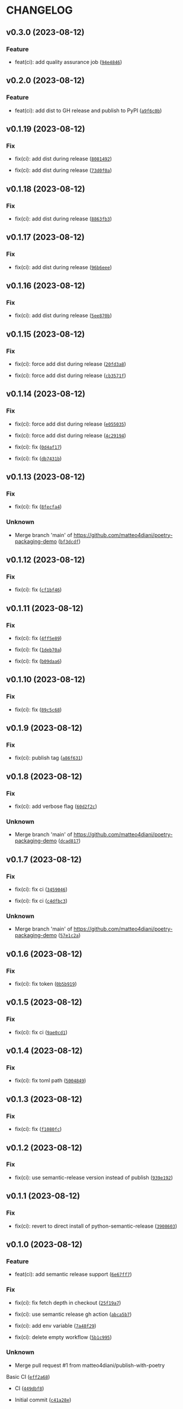 # CHANGELOG



## v0.3.0 (2023-08-12)

### Feature

* feat(ci): add quality assurance job ([`94e4846`](https://github.com/matteo4diani/poetry-packaging-demo/commit/94e4846311aa90e3eb948889aad857c8b2953ecf))


## v0.2.0 (2023-08-12)

### Feature

* feat(ci): add dist to GH release and publish to PyPI ([`a9f6c0b`](https://github.com/matteo4diani/poetry-packaging-demo/commit/a9f6c0bde814bdca1be5a1a848772b0beec8ea10))


## v0.1.19 (2023-08-12)

### Fix

* fix(ci): add dist during release ([`8081492`](https://github.com/matteo4diani/poetry-packaging-demo/commit/80814921fddccc798b03f48ba71ea5827af50eae))

* fix(ci): add dist during release ([`73d0f0a`](https://github.com/matteo4diani/poetry-packaging-demo/commit/73d0f0a0254412f50beaf8993c12c9ed9a3d276f))


## v0.1.18 (2023-08-12)

### Fix

* fix(ci): add dist during release ([`8863fb3`](https://github.com/matteo4diani/poetry-packaging-demo/commit/8863fb300601139b0d42eaeb11d1f0ac171da160))


## v0.1.17 (2023-08-12)

### Fix

* fix(ci): add dist during release ([`96b6eee`](https://github.com/matteo4diani/poetry-packaging-demo/commit/96b6eeefb2901ea9a92b2b688e1d9d4afe2b0ff6))


## v0.1.16 (2023-08-12)

### Fix

* fix(ci): add dist during release ([`5ee870b`](https://github.com/matteo4diani/poetry-packaging-demo/commit/5ee870b40d825043c6de52b1d3427288ea4f96ba))


## v0.1.15 (2023-08-12)

### Fix

* fix(ci): force add dist during release ([`20fd3a8`](https://github.com/matteo4diani/poetry-packaging-demo/commit/20fd3a8e1b002353fbeb4c522ab0be61972e6764))

* fix(ci): force add dist during release ([`cb3571f`](https://github.com/matteo4diani/poetry-packaging-demo/commit/cb3571f2f966032a1067a7370595debb2dd7aee7))


## v0.1.14 (2023-08-12)

### Fix

* fix(ci): force add dist during release ([`e055035`](https://github.com/matteo4diani/poetry-packaging-demo/commit/e055035ea4ce8158a4a50bf288c56705e2f79655))

* fix(ci): force add dist during release ([`4c29194`](https://github.com/matteo4diani/poetry-packaging-demo/commit/4c29194d6eb60dd716581e727a0ed19da20db616))

* fix(ci): fix ([`0d4af17`](https://github.com/matteo4diani/poetry-packaging-demo/commit/0d4af17d6832403ceb64cb423ab249bdf19de6c9))

* fix(ci): fix ([`db7431b`](https://github.com/matteo4diani/poetry-packaging-demo/commit/db7431b74ba509f8d63a3a87084cd48dc31a6a90))


## v0.1.13 (2023-08-12)

### Fix

* fix(ci): fix ([`8fecfa4`](https://github.com/matteo4diani/poetry-packaging-demo/commit/8fecfa45f0d8184e22f5e35357dae7aed034dac2))

### Unknown

* Merge branch &#39;main&#39; of https://github.com/matteo4diani/poetry-packaging-demo ([`bf3dcdf`](https://github.com/matteo4diani/poetry-packaging-demo/commit/bf3dcdf9d6f9e3c53e6ad8769f6444aa673e74c9))


## v0.1.12 (2023-08-12)

### Fix

* fix(ci): fix ([`cf1bf46`](https://github.com/matteo4diani/poetry-packaging-demo/commit/cf1bf469f4a92e9108186e49aac589fc00f07ce9))


## v0.1.11 (2023-08-12)

### Fix

* fix(ci): fix ([`4ff5e89`](https://github.com/matteo4diani/poetry-packaging-demo/commit/4ff5e894acec2bebca6e9b32d70e53b6472911c8))

* fix(ci): fix ([`1deb70a`](https://github.com/matteo4diani/poetry-packaging-demo/commit/1deb70ae8045be855eac4dc1638294892fc1385f))

* fix(ci): fix ([`b09daa6`](https://github.com/matteo4diani/poetry-packaging-demo/commit/b09daa621e4bba4a742d2ef3389df9324390f7ea))


## v0.1.10 (2023-08-12)

### Fix

* fix(ci): fix ([`89c5c68`](https://github.com/matteo4diani/poetry-packaging-demo/commit/89c5c683dbb913d69798fa31e233f10cd0d5b20e))


## v0.1.9 (2023-08-12)

### Fix

* fix(ci): publish tag ([`a86f631`](https://github.com/matteo4diani/poetry-packaging-demo/commit/a86f6315186901178bf34f75b766aaaa47e264ee))


## v0.1.8 (2023-08-12)

### Fix

* fix(ci): add verbose flag ([`60d2f2c`](https://github.com/matteo4diani/poetry-packaging-demo/commit/60d2f2cd2fd3359a7bdf416cb045a42c7d7ce1d7))

### Unknown

* Merge branch &#39;main&#39; of https://github.com/matteo4diani/poetry-packaging-demo ([`dcad817`](https://github.com/matteo4diani/poetry-packaging-demo/commit/dcad817b7cf875a9267539708abc784afed3145b))


## v0.1.7 (2023-08-12)

### Fix

* fix(ci): fix ci ([`3459046`](https://github.com/matteo4diani/poetry-packaging-demo/commit/3459046a3b1f8a3fe0577f5e9d551352fc8d5f23))

* fix(ci): fix ci ([`c4dfbc3`](https://github.com/matteo4diani/poetry-packaging-demo/commit/c4dfbc37ca09224d2c0c712370f78168f10ce1d4))

### Unknown

* Merge branch &#39;main&#39; of https://github.com/matteo4diani/poetry-packaging-demo ([`57e1c2a`](https://github.com/matteo4diani/poetry-packaging-demo/commit/57e1c2a0a547c19609672bb8fc1c7a7114d70097))


## v0.1.6 (2023-08-12)

### Fix

* fix(ci): fix token ([`0b5b919`](https://github.com/matteo4diani/poetry-packaging-demo/commit/0b5b91971b953aa15b8680bb07b8ea401e488ea6))


## v0.1.5 (2023-08-12)

### Fix

* fix(ci): fix ci ([`9ae0cd1`](https://github.com/matteo4diani/poetry-packaging-demo/commit/9ae0cd192b235865ae5ba8517abacd58c3ec13cb))


## v0.1.4 (2023-08-12)

### Fix

* fix(ci): fix toml path ([`5004849`](https://github.com/matteo4diani/poetry-packaging-demo/commit/50048492a165a11ebe8db31c34d10b697ded74b1))


## v0.1.3 (2023-08-12)

### Fix

* fix(ci): fix ([`f1080fc`](https://github.com/matteo4diani/poetry-packaging-demo/commit/f1080fca7b7be0cb24b1d679d3266d55c8f8a55a))


## v0.1.2 (2023-08-12)

### Fix

* fix(ci): use semantic-release version instead of publish ([`939e192`](https://github.com/matteo4diani/poetry-packaging-demo/commit/939e1926ca86b64aa08ca7bf658c0f6c66fe6869))


## v0.1.1 (2023-08-12)

### Fix

* fix(ci): revert to direct install of python-semantic-release ([`3908603`](https://github.com/matteo4diani/poetry-packaging-demo/commit/3908603dfb6a235bbbf8b91aebbc56788b2219f6))


## v0.1.0 (2023-08-12)

### Feature

* feat(ci): add semantic release support ([`6e67ff7`](https://github.com/matteo4diani/poetry-packaging-demo/commit/6e67ff706c32cbc0bf4ce03d029d9ad975e5a06e))

### Fix

* fix(ci): fix fetch depth in checkout ([`25f19a7`](https://github.com/matteo4diani/poetry-packaging-demo/commit/25f19a7164f5becf25635c2f393e4c38cc16db96))

* fix(ci): use semantic release gh action ([`abca5b7`](https://github.com/matteo4diani/poetry-packaging-demo/commit/abca5b7478c3d6743d6c0b4af3b4815befab191e))

* fix(ci): add env variable ([`7a48f29`](https://github.com/matteo4diani/poetry-packaging-demo/commit/7a48f29dfeb98ab2a18c0affbb6e7978c4e36c01))

* fix(ci): delete empty workflow ([`5b1c995`](https://github.com/matteo4diani/poetry-packaging-demo/commit/5b1c9953905e937a9d3135ded5c9d23345e1a858))

### Unknown

* Merge pull request #1 from matteo4diani/publish-with-poetry

Basic CI ([`eff2a68`](https://github.com/matteo4diani/poetry-packaging-demo/commit/eff2a68c47682b2da3b361a74ad2455044aa2c95))

* CI ([`449dbf8`](https://github.com/matteo4diani/poetry-packaging-demo/commit/449dbf8bc259ec7293ff4305c7d9042c82aa1928))

* Initial commit ([`c41a28e`](https://github.com/matteo4diani/poetry-packaging-demo/commit/c41a28ecd28f048c3d89e6fae0cd823aba645b9b))
